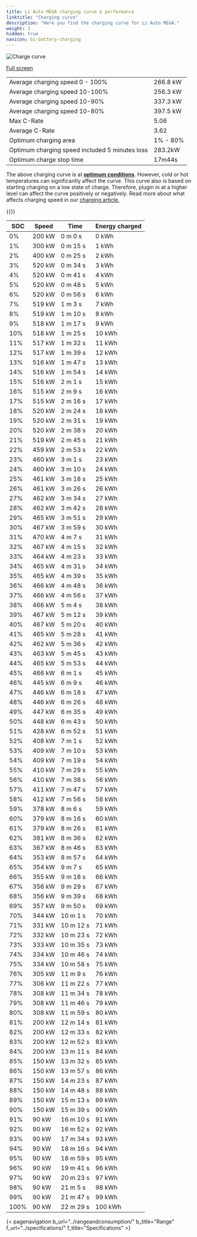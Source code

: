 ```yaml
---
title: Li Auto MEGA charging curve & performance
linktitle: "Charging curve"
description: "Here you find the charging curve for Li Auto MEGA."
weight: 3
hidden: true
navicon: bi-battery-charging
---
```

<!-- markdownlint-disable MD033 -->
<img src="/images/models/li_auto/mega/mega/chargingcurve.svg" alt="Charge curve" class="img-fluid">

[Full screen](/images/models/li_auto/mega/mega/chargingcurve.svg)


<table class="table table-striped border">
<tbody>
<tr>
<td>Average charging speed 0 - 100%</td><td>266.8 kW</td>
</tr>
<tr>
<td>Average charging speed 10-100%</td><td>256.3 kW</td>
</tr>
<tr>
<td>Average charging speed 10-90%</td><td>337.3 kW</td>
</tr>
<tr>
<td>Average charging speed 10-80%</td><td>397.5 kW</td>
</tr>
<tr>
<td>Max C-Rate</td><td>5.06</td>
</tr>
<tr>
<td>Average C-Rate</td><td>3.62</td>
</tr>
<tr>
<td>Optimum charging area</td><td>1% - 80%</td>
</tr>
<tr>
<td>Optimum charging speed included 5 minutes loss</td><td>283.2kW</td>
</tr>
<tr>
<td>Optimum charge stop time</td><td>17m44s</td>
</tr>
</tbody>
</table>


The above charging curve is at **[optimum conditions](../../../../../technology/battery/charging/#temperature)**. However, cold or hot temperatures can significantly affect the curve. This curve also is based on starting charging on a low state of charge. Therefore, plugin in at a higher level can affect the curve positively or negatively. Read more about what affects charging speed in our [charging article.](../../../../../technology/battery/charging/)


{{<evkxdisplayaddarticle />}}
<table class="table table-striped border">
<thead>
<tr><th>SOC</th><th>Speed</th><th>Time</th><th>Energy charged</th></tr>
</thead>
<tbody>
<tr>
<td>0%</td><td>200 kW</td><td> 0 m 0 s </td><td>0 kWh </td>
</tr>
<tr>
<td>1%</td><td>300 kW</td><td> 0 m 15 s </td><td>1 kWh </td>
</tr>
<tr>
<td>2%</td><td>400 kW</td><td> 0 m 25 s </td><td>2 kWh </td>
</tr>
<tr>
<td>3%</td><td>520 kW</td><td> 0 m 34 s </td><td>3 kWh </td>
</tr>
<tr>
<td>4%</td><td>520 kW</td><td> 0 m 41 s </td><td>4 kWh </td>
</tr>
<tr>
<td>5%</td><td>520 kW</td><td> 0 m 48 s </td><td>5 kWh </td>
</tr>
<tr>
<td>6%</td><td>520 kW</td><td> 0 m 56 s </td><td>6 kWh </td>
</tr>
<tr>
<td>7%</td><td>519 kW</td><td> 1 m 3 s </td><td>7 kWh </td>
</tr>
<tr>
<td>8%</td><td>519 kW</td><td> 1 m 10 s </td><td>8 kWh </td>
</tr>
<tr>
<td>9%</td><td>518 kW</td><td> 1 m 17 s </td><td>9 kWh </td>
</tr>
<tr>
<td>10%</td><td>518 kW</td><td> 1 m 25 s </td><td>10 kWh </td>
</tr>
<tr>
<td>11%</td><td>517 kW</td><td> 1 m 32 s </td><td>11 kWh </td>
</tr>
<tr>
<td>12%</td><td>517 kW</td><td> 1 m 39 s </td><td>12 kWh </td>
</tr>
<tr>
<td>13%</td><td>516 kW</td><td> 1 m 47 s </td><td>13 kWh </td>
</tr>
<tr>
<td>14%</td><td>516 kW</td><td> 1 m 54 s </td><td>14 kWh </td>
</tr>
<tr>
<td>15%</td><td>516 kW</td><td> 2 m 1 s </td><td>15 kWh </td>
</tr>
<tr>
<td>16%</td><td>515 kW</td><td> 2 m 9 s </td><td>16 kWh </td>
</tr>
<tr>
<td>17%</td><td>515 kW</td><td> 2 m 16 s </td><td>17 kWh </td>
</tr>
<tr>
<td>18%</td><td>520 kW</td><td> 2 m 24 s </td><td>18 kWh </td>
</tr>
<tr>
<td>19%</td><td>520 kW</td><td> 2 m 31 s </td><td>19 kWh </td>
</tr>
<tr>
<td>20%</td><td>520 kW</td><td> 2 m 38 s </td><td>20 kWh </td>
</tr>
<tr>
<td>21%</td><td>519 kW</td><td> 2 m 45 s </td><td>21 kWh </td>
</tr>
<tr>
<td>22%</td><td>459 kW</td><td> 2 m 53 s </td><td>22 kWh </td>
</tr>
<tr>
<td>23%</td><td>460 kW</td><td> 3 m 1 s </td><td>23 kWh </td>
</tr>
<tr>
<td>24%</td><td>460 kW</td><td> 3 m 10 s </td><td>24 kWh </td>
</tr>
<tr>
<td>25%</td><td>461 kW</td><td> 3 m 18 s </td><td>25 kWh </td>
</tr>
<tr>
<td>26%</td><td>461 kW</td><td> 3 m 26 s </td><td>26 kWh </td>
</tr>
<tr>
<td>27%</td><td>462 kW</td><td> 3 m 34 s </td><td>27 kWh </td>
</tr>
<tr>
<td>28%</td><td>462 kW</td><td> 3 m 42 s </td><td>28 kWh </td>
</tr>
<tr>
<td>29%</td><td>465 kW</td><td> 3 m 51 s </td><td>29 kWh </td>
</tr>
<tr>
<td>30%</td><td>467 kW</td><td> 3 m 59 s </td><td>30 kWh </td>
</tr>
<tr>
<td>31%</td><td>470 kW</td><td> 4 m 7 s </td><td>31 kWh </td>
</tr>
<tr>
<td>32%</td><td>467 kW</td><td> 4 m 15 s </td><td>32 kWh </td>
</tr>
<tr>
<td>33%</td><td>464 kW</td><td> 4 m 23 s </td><td>33 kWh </td>
</tr>
<tr>
<td>34%</td><td>465 kW</td><td> 4 m 31 s </td><td>34 kWh </td>
</tr>
<tr>
<td>35%</td><td>465 kW</td><td> 4 m 39 s </td><td>35 kWh </td>
</tr>
<tr>
<td>36%</td><td>466 kW</td><td> 4 m 48 s </td><td>36 kWh </td>
</tr>
<tr>
<td>37%</td><td>466 kW</td><td> 4 m 56 s </td><td>37 kWh </td>
</tr>
<tr>
<td>38%</td><td>466 kW</td><td> 5 m 4 s </td><td>38 kWh </td>
</tr>
<tr>
<td>39%</td><td>467 kW</td><td> 5 m 12 s </td><td>39 kWh </td>
</tr>
<tr>
<td>40%</td><td>467 kW</td><td> 5 m 20 s </td><td>40 kWh </td>
</tr>
<tr>
<td>41%</td><td>465 kW</td><td> 5 m 28 s </td><td>41 kWh </td>
</tr>
<tr>
<td>42%</td><td>462 kW</td><td> 5 m 36 s </td><td>42 kWh </td>
</tr>
<tr>
<td>43%</td><td>463 kW</td><td> 5 m 45 s </td><td>43 kWh </td>
</tr>
<tr>
<td>44%</td><td>465 kW</td><td> 5 m 53 s </td><td>44 kWh </td>
</tr>
<tr>
<td>45%</td><td>466 kW</td><td> 6 m 1 s </td><td>45 kWh </td>
</tr>
<tr>
<td>46%</td><td>445 kW</td><td> 6 m 9 s </td><td>46 kWh </td>
</tr>
<tr>
<td>47%</td><td>446 kW</td><td> 6 m 18 s </td><td>47 kWh </td>
</tr>
<tr>
<td>48%</td><td>446 kW</td><td> 6 m 26 s </td><td>48 kWh </td>
</tr>
<tr>
<td>49%</td><td>447 kW</td><td> 6 m 35 s </td><td>49 kWh </td>
</tr>
<tr>
<td>50%</td><td>448 kW</td><td> 6 m 43 s </td><td>50 kWh </td>
</tr>
<tr>
<td>51%</td><td>428 kW</td><td> 6 m 52 s </td><td>51 kWh </td>
</tr>
<tr>
<td>52%</td><td>408 kW</td><td> 7 m 1 s </td><td>52 kWh </td>
</tr>
<tr>
<td>53%</td><td>409 kW</td><td> 7 m 10 s </td><td>53 kWh </td>
</tr>
<tr>
<td>54%</td><td>409 kW</td><td> 7 m 19 s </td><td>54 kWh </td>
</tr>
<tr>
<td>55%</td><td>410 kW</td><td> 7 m 29 s </td><td>55 kWh </td>
</tr>
<tr>
<td>56%</td><td>410 kW</td><td> 7 m 38 s </td><td>56 kWh </td>
</tr>
<tr>
<td>57%</td><td>411 kW</td><td> 7 m 47 s </td><td>57 kWh </td>
</tr>
<tr>
<td>58%</td><td>412 kW</td><td> 7 m 56 s </td><td>58 kWh </td>
</tr>
<tr>
<td>59%</td><td>378 kW</td><td> 8 m 6 s </td><td>59 kWh </td>
</tr>
<tr>
<td>60%</td><td>379 kW</td><td> 8 m 16 s </td><td>60 kWh </td>
</tr>
<tr>
<td>61%</td><td>379 kW</td><td> 8 m 26 s </td><td>61 kWh </td>
</tr>
<tr>
<td>62%</td><td>381 kW</td><td> 8 m 36 s </td><td>62 kWh </td>
</tr>
<tr>
<td>63%</td><td>367 kW</td><td> 8 m 46 s </td><td>63 kWh </td>
</tr>
<tr>
<td>64%</td><td>353 kW</td><td> 8 m 57 s </td><td>64 kWh </td>
</tr>
<tr>
<td>65%</td><td>354 kW</td><td> 9 m 7 s </td><td>65 kWh </td>
</tr>
<tr>
<td>66%</td><td>355 kW</td><td> 9 m 18 s </td><td>66 kWh </td>
</tr>
<tr>
<td>67%</td><td>356 kW</td><td> 9 m 29 s </td><td>67 kWh </td>
</tr>
<tr>
<td>68%</td><td>356 kW</td><td> 9 m 39 s </td><td>68 kWh </td>
</tr>
<tr>
<td>69%</td><td>357 kW</td><td> 9 m 50 s </td><td>69 kWh </td>
</tr>
<tr>
<td>70%</td><td>344 kW</td><td> 10 m 1 s </td><td>70 kWh </td>
</tr>
<tr>
<td>71%</td><td>331 kW</td><td> 10 m 12 s </td><td>71 kWh </td>
</tr>
<tr>
<td>72%</td><td>332 kW</td><td> 10 m 23 s </td><td>72 kWh </td>
</tr>
<tr>
<td>73%</td><td>333 kW</td><td> 10 m 35 s </td><td>73 kWh </td>
</tr>
<tr>
<td>74%</td><td>334 kW</td><td> 10 m 46 s </td><td>74 kWh </td>
</tr>
<tr>
<td>75%</td><td>334 kW</td><td> 10 m 58 s </td><td>75 kWh </td>
</tr>
<tr>
<td>76%</td><td>305 kW</td><td> 11 m 9 s </td><td>76 kWh </td>
</tr>
<tr>
<td>77%</td><td>306 kW</td><td> 11 m 22 s </td><td>77 kWh </td>
</tr>
<tr>
<td>78%</td><td>308 kW</td><td> 11 m 34 s </td><td>78 kWh </td>
</tr>
<tr>
<td>79%</td><td>308 kW</td><td> 11 m 46 s </td><td>79 kWh </td>
</tr>
<tr>
<td>80%</td><td>308 kW</td><td> 11 m 59 s </td><td>80 kWh </td>
</tr>
<tr>
<td>81%</td><td>200 kW</td><td> 12 m 14 s </td><td>81 kWh </td>
</tr>
<tr>
<td>82%</td><td>200 kW</td><td> 12 m 33 s </td><td>82 kWh </td>
</tr>
<tr>
<td>83%</td><td>200 kW</td><td> 12 m 52 s </td><td>83 kWh </td>
</tr>
<tr>
<td>84%</td><td>200 kW</td><td> 13 m 11 s </td><td>84 kWh </td>
</tr>
<tr>
<td>85%</td><td>150 kW</td><td> 13 m 32 s </td><td>85 kWh </td>
</tr>
<tr>
<td>86%</td><td>150 kW</td><td> 13 m 57 s </td><td>86 kWh </td>
</tr>
<tr>
<td>87%</td><td>150 kW</td><td> 14 m 23 s </td><td>87 kWh </td>
</tr>
<tr>
<td>88%</td><td>150 kW</td><td> 14 m 48 s </td><td>88 kWh </td>
</tr>
<tr>
<td>89%</td><td>150 kW</td><td> 15 m 13 s </td><td>89 kWh </td>
</tr>
<tr>
<td>90%</td><td>150 kW</td><td> 15 m 39 s </td><td>90 kWh </td>
</tr>
<tr>
<td>91%</td><td>90 kW</td><td> 16 m 10 s </td><td>91 kWh </td>
</tr>
<tr>
<td>92%</td><td>90 kW</td><td> 16 m 52 s </td><td>92 kWh </td>
</tr>
<tr>
<td>93%</td><td>90 kW</td><td> 17 m 34 s </td><td>93 kWh </td>
</tr>
<tr>
<td>94%</td><td>90 kW</td><td> 18 m 16 s </td><td>94 kWh </td>
</tr>
<tr>
<td>95%</td><td>90 kW</td><td> 18 m 59 s </td><td>95 kWh </td>
</tr>
<tr>
<td>96%</td><td>90 kW</td><td> 19 m 41 s </td><td>96 kWh </td>
</tr>
<tr>
<td>97%</td><td>90 kW</td><td> 20 m 23 s </td><td>97 kWh </td>
</tr>
<tr>
<td>98%</td><td>90 kW</td><td> 21 m 5 s </td><td>98 kWh </td>
</tr>
<tr>
<td>99%</td><td>90 kW</td><td> 21 m 47 s </td><td>99 kWh </td>
</tr>
<tr>
<td>100%</td><td>90 kW</td><td> 22 m 29 s </td><td>100 kWh </td>
</tr>
</tbody>
</table>


{< pagenavigation b_url="../rangeandconsumption/" b_title="Range" f_url="../specifications/" f_title="Specifications" >}
